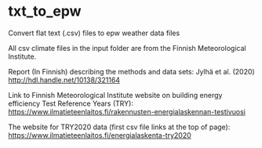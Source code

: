 # txt_to_epw
Convert flat text (.csv) files to epw weather data files

All csv climate files in the input folder are from the Finnish Meteorological Institute.

Report (In Finnish) describing the methods and data sets:
Jylhä et al. (2020) http://hdl.handle.net/10138/321164

Link to Finnish Meteorological Institute website on building energy efficiency Test Reference Years (TRY):
https://www.ilmatieteenlaitos.fi/rakennusten-energialaskennan-testivuosi

The website for TRY2020 data (first csv file links at the top of page):
https://www.ilmatieteenlaitos.fi/energialaskenta-try2020
